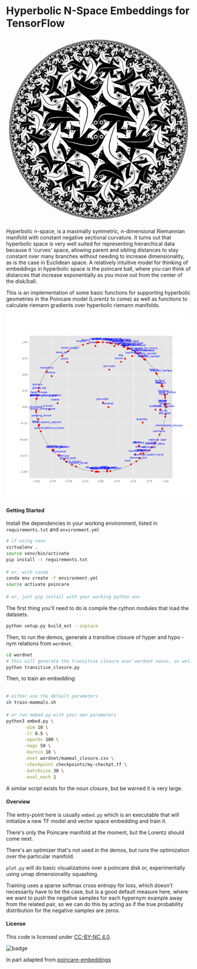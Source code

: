 # Hyperbolic N-Space Embeddings for TensorFlow

<p align="center"><img src="circle-limit.jpg" alt="escher"></p>

Hyperbolic n-space, is a maximally symmetric, n-dimensional Riemannian manifold with constant negative sectional curvature. It turns out that hyperbolic space is very well suited for representing hierarchical data because it 'curves' space, allowing parent and sibling distances to stay constant over many branches without needing to increase dimensionality, as is the case in Euclidean space. A relatively intuitive model for thinking of embeddings in hyperbolic space is the poincare ball, where you can think of distances that increase exponentially as you move out from the center of the disk/ball.

This is an implementation of some basic functions for supporting hyperbolic geometries in the Poincare model (Lorentz to come) as well as functions to calculate riemann gradients over hyperbolic riemann manifolds.

<p align="center"><img src="mammals-2d.png" alt="plot"></p>

#### Getting Started

Install the dependencies in your working environment, listed in `requirements.txt` and `environment.yml`

```bash
# if using venv
virtualenv .
source venv/bin/activate
pip install -r requirements.txt

# or, with conda
conda env create -f environment.yml
source activate poincare

# or, just pip install with your working python env
```

The first thing you'll need to do is compile the cython modules that load the datasets.

```bash
python setup.py build_ext --inplace
```

Then, to run the demos, generate a transitive closure of hyper and hypo -nym relations from `wordnet`.   

```bash
cd wordnet
# this will generate the transitive closure over wordnet nouns, as well as a mammal subtree closure
python transitive_closure.py
```

Then, to train an embedding:
```bash

# either use the default parameters
sh train-mammals.sh

# or run embed.py with your own parameters
python3 embed.py \
       -dim 10 \
       -lr 0.5 \
       -epochs 100 \
       -negs 50 \
       -burnin 10 \
       -dset wordnet/mammal_closure.csv \
       -checkpoint checkpoints/my-checkpt.tf \
       -batchsize 30 \
       -eval_each 1

```

A similar script exists for the noun closure, but be warned it is very large.

#### Overview

The entry-point here is usually `embed.py` which is an executable that will initialize a new TF model and vector space embedding and train it.

There's only the Poincare manifold at the moment, but the Lorentz should come next. 

There's an optimizer that's not used in the demos, but runs the optimization over the particular manifold.

`plot.py` will do basic visualizations over a poincare disk or, experimentally using umap dimensionality squashing.

Training uses a sparse softmax cross entropy for loss, which doesn't necessarily have to be the case, but is a good default measure here, where we want to push the negative samples for each hypernym example away from the related pair, so we can do this by acting as if the true probability distribution for the negative samples are zeros. 

#### License
This code is licensed under [CC-BY-NC 4.0](https://creativecommons.org/licenses/by-nc/4.0/).

![badge](https://img.shields.io/badge/License-CC%20BY--NC%204.0-lightgrey.svg)

In part adapted from [poincare-embeddings](https://github.com/facebookresearch/poincare-embeddings)
